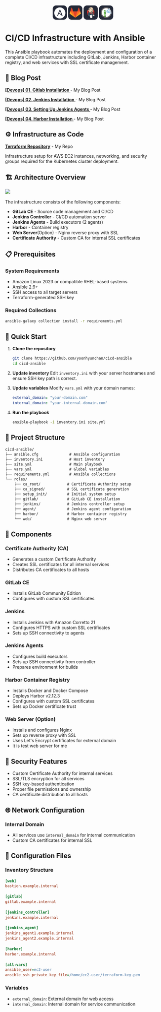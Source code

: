 <p align="center">
    <!-- <img src="https://skillicons.dev/icons?i=ansible,gitlab,jenkins,harbor" /> -->
    <img src="https://raw.githubusercontent.com/yoonhyunchan/yoonhyunchan/refs/heads/main/logos/ansible-auto.svg" width="46"/>
    <img src="https://raw.githubusercontent.com/yoonhyunchan/yoonhyunchan/refs/heads/main/logos/gitlab-auto.svg" width="46"/>
    <img src="https://raw.githubusercontent.com/yoonhyunchan/yoonhyunchan/refs/heads/main/logos/jenkins-auto.svg" width="46"/>
    <img src="https://raw.githubusercontent.com/yoonhyunchan/yoonhyunchan/refs/heads/main/logos/harbor-auto.svg" width="46"/>
</p>

# CI/CD Infrastructure with Ansible

This Ansible playbook automates the deployment and configuration of a complete CI/CD infrastructure including GitLab, Jenkins, Harbor container registry, and web services with SSL certificate management.


## 📖 Blog Post
**[[Devops] 01. Gitlab Installation
](https://mon-roman.tistory.com/entry/01-Gitlab-Installation)** - My Blog Post

**[[Devops] 02. Jenkins Installation
](https://mon-roman.tistory.com/entry/Devops-01-Jenkins-Installation)** - My Blog Post

**[[Devops] 03. Setting Up Jenkins Agents
](https://mon-roman.tistory.com/entry/Devops-02-Setting-Up-Jenkins-Agents)** - My Blog Post

**[[Devops] 04. Harbor Installation
](https://mon-roman.tistory.com/entry/Devops-01-Harbor-Installation)** - My Blog Post

## ⚙️ Infrastructure as Code
**[Terraform Repository](https://github.com/yoonhyunchan/aws-terraform-project)** - My Repo

 Infrastructure setup for AWS EC2 instances, networking, and security groups required for the Kubernetes cluster deployment.

## 🏗️ Architecture Overview


<img src="https://img1.daumcdn.net/thumb/R1280x0/?scode=mtistory2&fname=https%3A%2F%2Fblog.kakaocdn.net%2Fdna%2Fbd1oJy%2FbtsOMOP7ON2%2FAAAAAAAAAAAAAAAAAAAAAAwpDOE_7G42o9KU3SgbD1RbRItI8Asg9ymLsDMPFGG3%2Fimg.png%3Fcredential%3DyqXZFxpELC7KVnFOS48ylbz2pIh7yKj8%26expires%3D1756652399%26allow_ip%3D%26allow_referer%3D%26signature%3DVfQn2iIxuQcwrleGRUw%252Fp8mXQ%252B8%253D"  />



The infrastructure consists of the following components:

- **GitLab CE** - Source code management and CI/CD
- **Jenkins Controller** - CI/CD automation server
- **Jenkins Agents** - Build executors (2 agents)
- **Harbor** - Container registry
- **Web Server**(Option) - Nginx reverse proxy with SSL
- **Certificate Authority** - Custom CA for internal SSL certificates

## 📋 Prerequisites

### System Requirements
- Amazon Linux 2023 or compatible RHEL-based systems
- Ansible 2.9+
- SSH access to all target servers
- Terraform-generated SSH key

### Required Collections
```bash
ansible-galaxy collection install -r requirements.yml
```

## 🚀 Quick Start

1. **Clone the repository**
   ```bash
   git clone https://github.com/yoonhyunchan/cicd-ansible
   cd cicd-ansible
   ```

2. **Update inventory**
   Edit `inventory.ini` with your server hostnames and ensure SSH key path is correct.

3. **Update variables**
   Modify `vars.yml` with your domain names:
   ```yaml
   external_domain: "your-domain.com"
   internal_domain: "your-internal-domain.com"
   ```

4. **Run the playbook**
   ```bash
   ansible-playbook -i inventory.ini site.yml
   ```

## 📁 Project Structure

```
cicd-ansible/
├── ansible.cfg              # Ansible configuration
├── inventory.ini            # Host inventory
├── site.yml                 # Main playbook
├── vars.yml                 # Global variables
├── requirements.yml         # Ansible collections
└── roles/
    ├── ca_root/            # Certificate Authority setup
    ├── ca_signed/          # SSL certificate generation
    ├── setup_init/         # Initial system setup
    ├── gitlab/             # GitLab CE installation
    ├── jenkins/            # Jenkins controller setup
    ├── agent/              # Jenkins agent configuration
    ├── harbor/             # Harbor container registry
    └── web/                # Nginx web server
```

## 🔧 Components

### Certificate Authority (CA)
- Generates a custom Certificate Authority
- Creates SSL certificates for all internal services
- Distributes CA certificates to all hosts

### GitLab CE
- Installs GitLab Community Edition
- Configures with custom SSL certificates

### Jenkins
- Installs Jenkins with Amazon Corretto 21
- Configures HTTPS with custom SSL certificates
- Sets up SSH connectivity to agents

### Jenkins Agents
- Configures build executors
- Sets up SSH connectivity from controller
- Prepares environment for builds

### Harbor Container Registry
- Installs Docker and Docker Compose
- Deploys Harbor v2.12.3
- Configures with custom SSL certificates
- Sets up Docker certificate trust

### Web Server (Option)
- Installs and configures Nginx
- Sets up reverse proxy with SSL
- Uses Let's Encrypt certificates for external domain
- It is test web server for me
 

## 🔐 Security Features

- Custom Certificate Authority for internal services
- SSL/TLS encryption for all services
- SSH key-based authentication
- Proper file permissions and ownership
- CA certificate distribution to all hosts

## 🌐 Network Configuration

### Internal Domain
- All services use `internal_domain` for internal communication
- Custom CA certificates for internal SSL


## 📝 Configuration Files

### Inventory Structure
```ini
[web]
bastion.example.internal

[gitlab]
gitlab.example.internal

[jenkins_controller]
jenkins.example.internal

[jenkins_agent]
jenkins_agent1.example.internal
jenkins_agent2.example.internal

[harbor]
harbor.example.internal

[all:vars]
ansible_user=ec2-user
ansible_ssh_private_key_file=/home/ec2-user/terraform-key.pem
```

### Variables
- `external_domain`: External domain for web access
- `internal_domain`: Internal domain for service communication
